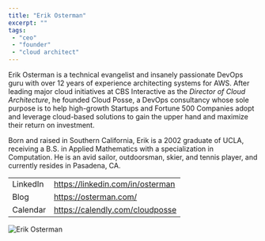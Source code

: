 ```yaml
---
title: "Erik Osterman"
excerpt: ""
tags:
 - "ceo"
 - "founder"
 - "cloud architect"
---
```


Erik Osterman is a technical evangelist and insanely passionate DevOps guru with over 12 years of experience architecting systems for AWS. After leading major cloud initiatives at CBS Interactive as the *Director of Cloud Architecture*, he founded Cloud Posse, a DevOps consultancy whose sole purpose is to help high-growth Startups and Fortune 500 Companies adopt and leverage cloud-based solutions to gain the upper hand and maximize their return on investment.

Born and raised in Southern California, Erik is a 2002 graduate of UCLA, receiving a B.S. in Applied Mathematics with a specialization in Computation.  He is an avid sailor, outdoorsman, skier, and tennis player, and currently resides in Pasadena, CA.

|          |                                  |
| -------- | -------------------------------- |
| LinkedIn | https://linkedin.com/in/osterman |
| Blog     | https://osterman.com/            |
| Calendar | https://calendly.com/cloudposse  |


![Erik Osterman](/assets/ba3ae6b-erik_osterman.png)
